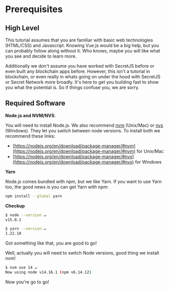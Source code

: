 # Prerequisites

## High Level

This tutorial assumes that you are familiar with basic web technologies (HTML/CSS) and Javascript. Knowing Vue.js would be a big help, but you can probably follow along without it. Who knows, maybe you will like what you see and decide to learn more.

Additionally we don't assume you have worked with SecretJS before or even built any blockchain apps before. However, this isn't a tutorial in blockchain, or even really in whats going on under the hood with SecretJS or Secret Network more broadly. It's here to get you building fast to show you what the potential is. So if things confuse you, we are sorry.

## Required Software

**Node.js and NVM/NVS**: 

You will need to install Node.js. We also recommend [nvm](https://github.com/nvm-sh/nvm) (Unix/Mac) or [nvs](https://github.com/jasongin/nvs) (Windows). They let you switch between node versions. To install both we recommend these links:

- [https://nodejs.org/en/download/package-manager/#nvm](https://nodejs.org/en/download/package-manager/#nvm) for Unix/Mac
- [https://nodejs.org/en/download/package-manager/#nvs](https://nodejs.org/en/download/package-manager/#nvs) for Windows

**Yarn**

Node.js comes bundled with npm, but we like Yarn. If you want to use Yarn too, the good news is you can get Yarn with npm:

```bash
npm install --global yarn
```

**Checkup**

```bash
$ node --version ↵
v15.0.1

$ yarn --version ↵
1.22.10
```
Got something like that, you are good to go!

Well, actually you will need to switch Node versions, good thing we install nvm!

```bash
$ nvm use 14 ↵
Now using node v14.16.1 (npm v6.14.12)
```

Now you're go to go!
